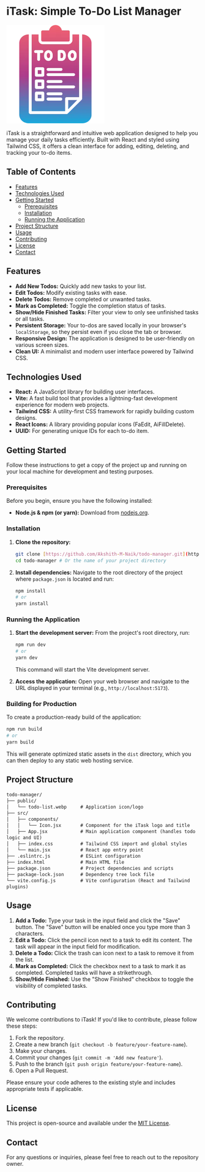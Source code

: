 # iTask: Simple To-Do List Manager

![iTask Logo](public/todo-list.webp)

iTask is a straightforward and intuitive web application designed to help you manage your daily tasks efficiently. Built with React and styled using Tailwind CSS, it offers a clean interface for adding, editing, deleting, and tracking your to-do items.

## Table of Contents

* [Features](#features)
* [Technologies Used](#technologies-used)
* [Getting Started](#getting-started)
    * [Prerequisites](#prerequisites)
    * [Installation](#installation)
    * [Running the Application](#running-the-application)
* [Project Structure](#project-structure)
* [Usage](#usage)
* [Contributing](#contributing)
* [License](#license)
* [Contact](#contact)

## Features

* **Add New Todos:** Quickly add new tasks to your list.
* **Edit Todos:** Modify existing tasks with ease.
* **Delete Todos:** Remove completed or unwanted tasks.
* **Mark as Completed:** Toggle the completion status of tasks.
* **Show/Hide Finished Tasks:** Filter your view to only see unfinished tasks or all tasks.
* **Persistent Storage:** Your to-dos are saved locally in your browser's `localStorage`, so they persist even if you close the tab or browser.
* **Responsive Design:** The application is designed to be user-friendly on various screen sizes.
* **Clean UI:** A minimalist and modern user interface powered by Tailwind CSS.

## Technologies Used

* **React:** A JavaScript library for building user interfaces.
* **Vite:** A fast build tool that provides a lightning-fast development experience for modern web projects.
* **Tailwind CSS:** A utility-first CSS framework for rapidly building custom designs.
* **React Icons:** A library providing popular icons (FaEdit, AiFillDelete).
* **UUID:** For generating unique IDs for each to-do item.

## Getting Started

Follow these instructions to get a copy of the project up and running on your local machine for development and testing purposes.

### Prerequisites

Before you begin, ensure you have the following installed:

* **Node.js & npm (or yarn):** Download from [nodejs.org](https://nodejs.org/).

### Installation

1.  **Clone the repository:**
    ```bash
    git clone [https://github.com/Akshith-M-Naik/todo-manager.git](https://github.com/Akshith-M-Naik/todo-manager.git) # Replace with your actual repo URL if different
    cd todo-manager # Or the name of your project directory
    ```
2.  **Install dependencies:**
    Navigate to the root directory of the project where `package.json` is located and run:
    ```bash
    npm install
    # or
    yarn install
    ```

### Running the Application

1.  **Start the development server:**
    From the project's root directory, run:
    ```bash
    npm run dev
    # or
    yarn dev
    ```
    This command will start the Vite development server.

2.  **Access the application:**
    Open your web browser and navigate to the URL displayed in your terminal (e.g., `http://localhost:5173`).

### Building for Production

To create a production-ready build of the application:
```bash
npm run build
# or
yarn build
```
This will generate optimized static assets in the `dist` directory, which you can then deploy to any static web hosting service.

## Project Structure

```
todo-manager/
├── public/
│   └── todo-list.webp     # Application icon/logo
├── src/
│   ├── components/
│   │   └── Icon.jsx       # Component for the iTask logo and title
│   ├── App.jsx            # Main application component (handles todo logic and UI)
│   ├── index.css          # Tailwind CSS import and global styles
│   └── main.jsx           # React app entry point
├── .eslintrc.js           # ESLint configuration
├── index.html             # Main HTML file
├── package.json           # Project dependencies and scripts
├── package-lock.json      # Dependency tree lock file
└── vite.config.js         # Vite configuration (React and Tailwind plugins)
```

## Usage

1.  **Add a Todo:** Type your task in the input field and click the "Save" button. The "Save" button will be enabled once you type more than 3 characters.
2.  **Edit a Todo:** Click the pencil icon next to a task to edit its content. The task will appear in the input field for modification.
3.  **Delete a Todo:** Click the trash can icon next to a task to remove it from the list.
4.  **Mark as Completed:** Click the checkbox next to a task to mark it as completed. Completed tasks will have a strikethrough.
5.  **Show/Hide Finished:** Use the "Show Finished" checkbox to toggle the visibility of completed tasks.

## Contributing

We welcome contributions to iTask! If you'd like to contribute, please follow these steps:

1.  Fork the repository.
2.  Create a new branch (`git checkout -b feature/your-feature-name`).
3.  Make your changes.
4.  Commit your changes (`git commit -m 'Add new feature'`).
5.  Push to the branch (`git push origin feature/your-feature-name`).
6.  Open a Pull Request.

Please ensure your code adheres to the existing style and includes appropriate tests if applicable.

## License

This project is open-source and available under the [MIT License](LICENSE).

## Contact

For any questions or inquiries, please feel free to reach out to the repository owner.
